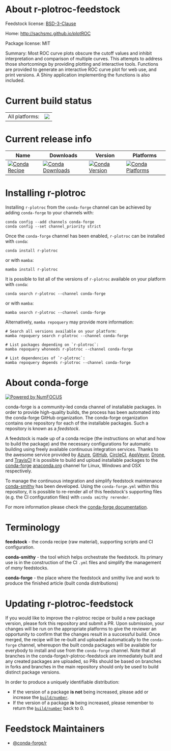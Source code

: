 About r-plotroc-feedstock
=========================

Feedstock license: [BSD-3-Clause](https://github.com/conda-forge/r-plotroc-feedstock/blob/main/LICENSE.txt)

Home: http://sachsmc.github.io/plotROC

Package license: MIT

Summary: Most ROC curve plots obscure the cutoff values and inhibit interpretation and comparison of multiple curves. This attempts to address those shortcomings by providing plotting and interactive tools. Functions are provided to generate an interactive ROC curve plot for web use, and print versions. A Shiny application implementing the functions is also included.

Current build status
====================


<table><tr><td>All platforms:</td>
    <td>
      <a href="https://dev.azure.com/conda-forge/feedstock-builds/_build/latest?definitionId=3437&branchName=main">
        <img src="https://dev.azure.com/conda-forge/feedstock-builds/_apis/build/status/r-plotroc-feedstock?branchName=main">
      </a>
    </td>
  </tr>
</table>

Current release info
====================

| Name | Downloads | Version | Platforms |
| --- | --- | --- | --- |
| [![Conda Recipe](https://img.shields.io/badge/recipe-r--plotroc-green.svg)](https://anaconda.org/conda-forge/r-plotroc) | [![Conda Downloads](https://img.shields.io/conda/dn/conda-forge/r-plotroc.svg)](https://anaconda.org/conda-forge/r-plotroc) | [![Conda Version](https://img.shields.io/conda/vn/conda-forge/r-plotroc.svg)](https://anaconda.org/conda-forge/r-plotroc) | [![Conda Platforms](https://img.shields.io/conda/pn/conda-forge/r-plotroc.svg)](https://anaconda.org/conda-forge/r-plotroc) |

Installing r-plotroc
====================

Installing `r-plotroc` from the `conda-forge` channel can be achieved by adding `conda-forge` to your channels with:

```
conda config --add channels conda-forge
conda config --set channel_priority strict
```

Once the `conda-forge` channel has been enabled, `r-plotroc` can be installed with `conda`:

```
conda install r-plotroc
```

or with `mamba`:

```
mamba install r-plotroc
```

It is possible to list all of the versions of `r-plotroc` available on your platform with `conda`:

```
conda search r-plotroc --channel conda-forge
```

or with `mamba`:

```
mamba search r-plotroc --channel conda-forge
```

Alternatively, `mamba repoquery` may provide more information:

```
# Search all versions available on your platform:
mamba repoquery search r-plotroc --channel conda-forge

# List packages depending on `r-plotroc`:
mamba repoquery whoneeds r-plotroc --channel conda-forge

# List dependencies of `r-plotroc`:
mamba repoquery depends r-plotroc --channel conda-forge
```


About conda-forge
=================

[![Powered by
NumFOCUS](https://img.shields.io/badge/powered%20by-NumFOCUS-orange.svg?style=flat&colorA=E1523D&colorB=007D8A)](https://numfocus.org)

conda-forge is a community-led conda channel of installable packages.
In order to provide high-quality builds, the process has been automated into the
conda-forge GitHub organization. The conda-forge organization contains one repository
for each of the installable packages. Such a repository is known as a *feedstock*.

A feedstock is made up of a conda recipe (the instructions on what and how to build
the package) and the necessary configurations for automatic building using freely
available continuous integration services. Thanks to the awesome service provided by
[Azure](https://azure.microsoft.com/en-us/services/devops/), [GitHub](https://github.com/),
[CircleCI](https://circleci.com/), [AppVeyor](https://www.appveyor.com/),
[Drone](https://cloud.drone.io/welcome), and [TravisCI](https://travis-ci.com/)
it is possible to build and upload installable packages to the
[conda-forge](https://anaconda.org/conda-forge) [anaconda.org](https://anaconda.org/)
channel for Linux, Windows and OSX respectively.

To manage the continuous integration and simplify feedstock maintenance
[conda-smithy](https://github.com/conda-forge/conda-smithy) has been developed.
Using the ``conda-forge.yml`` within this repository, it is possible to re-render all of
this feedstock's supporting files (e.g. the CI configuration files) with ``conda smithy rerender``.

For more information please check the [conda-forge documentation](https://conda-forge.org/docs/).

Terminology
===========

**feedstock** - the conda recipe (raw material), supporting scripts and CI configuration.

**conda-smithy** - the tool which helps orchestrate the feedstock.
                   Its primary use is in the construction of the CI ``.yml`` files
                   and simplify the management of *many* feedstocks.

**conda-forge** - the place where the feedstock and smithy live and work to
                  produce the finished article (built conda distributions)


Updating r-plotroc-feedstock
============================

If you would like to improve the r-plotroc recipe or build a new
package version, please fork this repository and submit a PR. Upon submission,
your changes will be run on the appropriate platforms to give the reviewer an
opportunity to confirm that the changes result in a successful build. Once
merged, the recipe will be re-built and uploaded automatically to the
`conda-forge` channel, whereupon the built conda packages will be available for
everybody to install and use from the `conda-forge` channel.
Note that all branches in the conda-forge/r-plotroc-feedstock are
immediately built and any created packages are uploaded, so PRs should be based
on branches in forks and branches in the main repository should only be used to
build distinct package versions.

In order to produce a uniquely identifiable distribution:
 * If the version of a package **is not** being increased, please add or increase
   the [``build/number``](https://docs.conda.io/projects/conda-build/en/latest/resources/define-metadata.html#build-number-and-string).
 * If the version of a package **is** being increased, please remember to return
   the [``build/number``](https://docs.conda.io/projects/conda-build/en/latest/resources/define-metadata.html#build-number-and-string)
   back to 0.

Feedstock Maintainers
=====================

* [@conda-forge/r](https://github.com/orgs/conda-forge/teams/r/)

